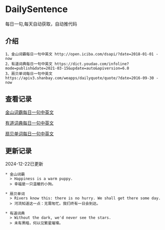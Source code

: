 # DailySentence

每日一句,每天自动获取，自动推代码

## 介绍

```
1、金山词霸每日一句中英文 http://open.iciba.com/dsapi/?date=2018-01-01 - now
2、有道词典每日一句中英文 https://dict.youdao.com/infoline?mode=publish&date=2021-03-15&update=auto&apiversion=6.0
3、扇贝单词每日一句中英文 https://apiv3.shanbay.com/weapps/dailyquote/quote/?date=2016-09-30 - now
```

## 查看记录

[金山词霸每日一句中英文](./data/iciba/)

[有道词典每日一句中英文](./data/youdao/)

[扇贝单词每日一句中英文](./data/shanbay/)

## 更新记录
2024-12-22已更新 
```
* 金山词霸
  > Happiness is a warm puppy.
  > 幸福是一只温暖的小狗。

* 扇贝单词
  > Rivers know this: there is no hurry. We shall get there some day.
  > 河流知道这一点：无需匆忙。我们终有一日会到达。

* 有道词典
  > Without the dark, we'd never see the stars.
  > 未有黑暗，何以见繁星璀璨。

```
